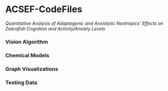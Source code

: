 # ACSEF-CodeFiles
*Quantitative Analysis of Adaptogenic and Anxiolytic Nootropics’ Effects on Zebrafish Cognition and Activity/Anxiety Levels*

### Vision Algorithm

### Chemical Models

### Graph Visualizations

### Testing Data
